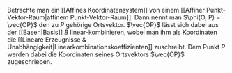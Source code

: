 Betrachte man ein [[Affines Koordinatensystem]] von einem [[Affiner Punkt-Vektor-Raum|affinem Punkt-Vektor-Raum]]. Dann nennt man $\phi(O, P) = \vec{OP}$ den zu $P$ gehörige Ortsvektor.
$\vec{OP}$ lässt sich dabei aus der [[Basen|Basis]] $B$ linear-kombinieren, wobei man ihm als Koordinaten die [[Lineare Erzeugnisse & Unabhängigkeit|Linearkombinationskoeffizienten]] zuschreibt.
Dem Punkt $P$ werden dabei die Koordinaten seines Ortsvektors $\vec{OP}$ zugeschrieben. 
